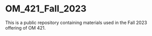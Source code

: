 # OM_421_Fall_2023
This is a public repository containing materials used in the Fall 2023 offering of OM 421.
